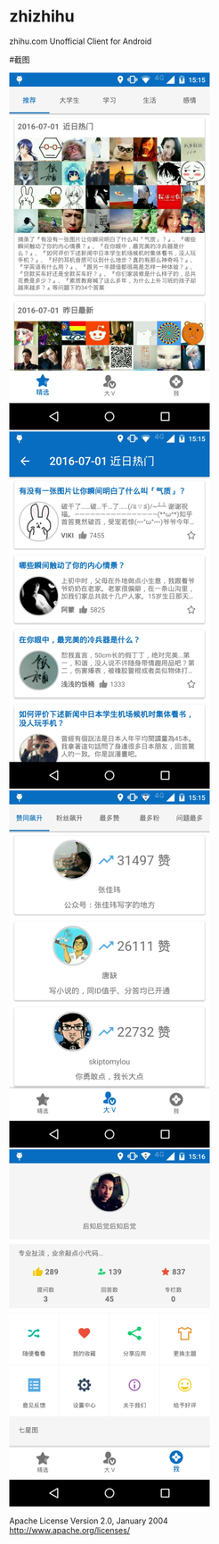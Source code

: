 # zhizhihu
zhihu.com Unofficial Client for Android

#截图   

![](screenshot/1.png)   
![](screenshot/2.png)   
![](screenshot/3.png)   
![](screenshot/4.png)   
   
      
	     
		    
			
			

Apache License
Version 2.0, January 2004
http://www.apache.org/licenses/

